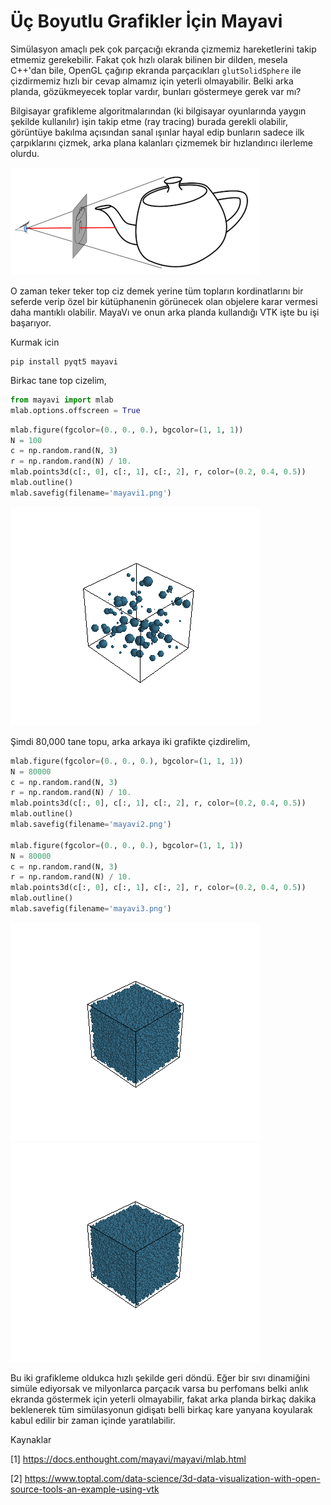 # Üç Boyutlu Grafikler İçin Mayavi

Simülasyon amaçlı pek çok parçacığı ekranda çizmemiz hareketlerini
takip etmemiz gerekebilir. Fakat çok hızlı olarak bilinen bir dilden,
mesela C++'dan bile, OpenGL çağırıp ekranda parçacıkları
`glutSolidSphere` ile çizdirmemiz hızlı bir cevap almamız için yeterli
olmayabilir. Belki arka planda, gözükmeyecek toplar vardır, bunları
göstermeye gerek var mı?

Bilgisayar grafikleme algoritmalarından (ki bilgisayar oyunlarında
yaygın şekilde kullanılır) işin takip etme (ray tracing) burada gerekli
olabilir, görüntüye bakılma açısından sanal ışınlar hayal edip
bunların sadece ilk çarpıklarını çizmek, arka plana kalanları çizmemek
bir hızlandırıcı ilerleme olurdu.

![](mayavi4.png)

O zaman teker teker top ciz demek yerine tüm topların kordinatlarını
bir seferde verip özel bir kütüphanenin görünecek olan objelere karar
vermesi daha mantıklı olabilir. MayaVı ve onun arka planda kullandığı
VTK işte bu işi başarıyor.

Kurmak icin

```
pip install pyqt5 mayavi
```

Birkac tane top cizelim,

```python
from mayavi import mlab
mlab.options.offscreen = True
```

```python
mlab.figure(fgcolor=(0., 0., 0.), bgcolor=(1, 1, 1))
N = 100
c = np.random.rand(N, 3)
r = np.random.rand(N) / 10.
mlab.points3d(c[:, 0], c[:, 1], c[:, 2], r, color=(0.2, 0.4, 0.5))
mlab.outline()
mlab.savefig(filename='mayavi1.png')
```

![](mayavi1.png)


Şimdi 80,000 tane topu, arka arkaya iki grafikte çizdirelim,


```python
mlab.figure(fgcolor=(0., 0., 0.), bgcolor=(1, 1, 1))
N = 80000
c = np.random.rand(N, 3)
r = np.random.rand(N) / 10.
mlab.points3d(c[:, 0], c[:, 1], c[:, 2], r, color=(0.2, 0.4, 0.5))
mlab.outline()
mlab.savefig(filename='mayavi2.png')

mlab.figure(fgcolor=(0., 0., 0.), bgcolor=(1, 1, 1))
N = 80000
c = np.random.rand(N, 3)
r = np.random.rand(N) / 10.
mlab.points3d(c[:, 0], c[:, 1], c[:, 2], r, color=(0.2, 0.4, 0.5))
mlab.outline()
mlab.savefig(filename='mayavi3.png')
```

![](mayavi2.png)
![](mayavi3.png)

Bu iki grafikleme oldukca hızlı şekilde geri döndü. Eğer bir sıvı
dinamiğini simüle ediyorsak ve milyonlarca parçacık varsa bu perfomans
belki anlık ekranda göstermek için yeterli olmayabilir, fakat arka
planda birkaç dakika beklenerek tüm simülasyonun gidişatı belli birkaç
kare yanyana koyularak kabul edilir bir zaman içinde yaratılabilir.


Kaynaklar

[1] https://docs.enthought.com/mayavi/mayavi/mlab.html

[2] https://www.toptal.com/data-science/3d-data-visualization-with-open-source-tools-an-example-using-vtk

